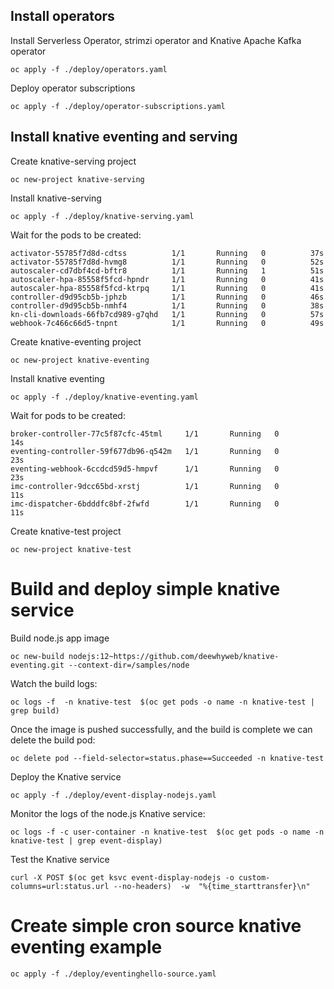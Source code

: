## Install operators

Install Serverless Operator, strimzi operator and Knative Apache Kafka operator

`oc apply -f ./deploy/operators.yaml`

Deploy operator subscriptions

`oc apply -f ./deploy/operator-subscriptions.yaml`

## Install knative eventing and serving

Create knative-serving project

`oc new-project knative-serving`

Install knative-serving

`oc apply -f ./deploy/knative-serving.yaml`

Wait for the pods to be created:

```
activator-55785f7d8d-cdtss          1/1       Running   0          37s
activator-55785f7d8d-hvmg8          1/1       Running   0          52s
autoscaler-cd7dbf4cd-bftr8          1/1       Running   1          51s
autoscaler-hpa-85558f5fcd-hpndr     1/1       Running   0          41s
autoscaler-hpa-85558f5fcd-ktrpq     1/1       Running   0          41s
controller-d9d95cb5b-jphzb          1/1       Running   0          46s
controller-d9d95cb5b-nmhf4          1/1       Running   0          38s
kn-cli-downloads-66fb7cd989-g7qhd   1/1       Running   0          57s
webhook-7c466c66d5-tnpnt            1/1       Running   0          49s
```

Create knative-eventing project

`oc new-project knative-eventing`

Install  knative eventing

`oc apply -f ./deploy/knative-eventing.yaml`

Wait for pods to be created:

```
broker-controller-77c5f87cfc-45tml     1/1       Running   0          14s
eventing-controller-59f677db96-q542m   1/1       Running   0          23s
eventing-webhook-6ccdcd59d5-hmpvf      1/1       Running   0          23s
imc-controller-9dcc65bd-xrstj          1/1       Running   0          11s
imc-dispatcher-6bdddfc8bf-2fwfd        1/1       Running   0          11s
```

Create knative-test project

`oc new-project knative-test`

# Build and deploy simple knative service

Build node.js app image

`oc new-build nodejs:12~https://github.com/deewhyweb/knative-eventing.git --context-dir=/samples/node`

Watch the build logs:

`oc logs -f  -n knative-test  $(oc get pods -o name -n knative-test | grep build)`

Once the image is pushed successfully, and the build is complete we can delete the build pod:

`oc delete pod --field-selector=status.phase==Succeeded -n knative-test`

Deploy the Knative service

`oc apply -f ./deploy/event-display-nodejs.yaml`

Monitor the logs of the node.js Knative service:

`oc logs -f -c user-container -n knative-test  $(oc get pods -o name -n knative-test | grep event-display)` 

Test the Knative service

`curl -X POST $(oc get ksvc event-display-nodejs -o custom-columns=url:status.url --no-headers)  -w  "%{time_starttransfer}\n"`

# Create simple cron source knative eventing example

`oc apply -f ./deploy/eventinghello-source.yaml`

